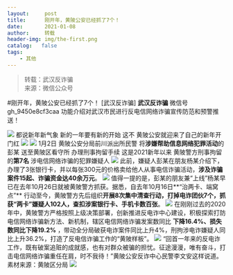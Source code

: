 ```yaml
---
layout:     post
title:      刚开年，黄陂公安已经抓了7个！
date:       2021-01-08
author:     转载
header-img: img/the-first.png
catalog:   false
tags:
    - 其他
---
```


<blockquote><p>转载：武汉反诈骗<br>
来源：微信公众号</p></blockquote>

#刚开年，黄陂公安已经抓了7个！
[武汉反诈骗]
**武汉反诈骗**
微信号gh_9450e8cf3caa
功能介绍对武汉市民进行反电信网络诈骗宣传防范和预警推送！

![]({{site.baseurl}}/postimg/7QRTvkK2qC4lHaEswEPtQQ6iauw9fz54GFAsdeyBbaChkFy1qjP9JHayVo6SQ5B9K1HtTURfMXUibN2DVrZKKNCQ.png)
都说新年新气象
新的一年要有新的开始
这不
黄陂公安就迎来了自己的新年开门红
![]({{site.baseurl}}/postimg/3Lusx8pzaXic3gLxGXvFPxwYfCc6zGkMu8HuZagd9RjMiaG3ra719v67Fk1lk2dp2MRYV82icFgZgmL5iaXrnBYE9w.jpeg)
![]({{site.baseurl}}/postimg/3Lusx8pzaXic3gLxGXvFPxwYfCc6zGkMubBofGhZyT58EgWcAw72c9gMRCc4uLeeRqqny2UJJiaVaCc0Gh0Sa7Rw.gif)
1月2日
黄陂公安分局前川派出所民警
将**涉嫌帮助信息网络犯罪活动**的彭某
送至黄陂区看守所
办理刑事拘留手续
这是2021新年以来
黄陂警方刑事拘留的**第7名**
涉电信网络诈骗的犯罪嫌疑人
![]({{site.baseurl}}/postimg/3Lusx8pzaXic3gLxGXvFPxwYfCc6zGkMuA2NUics2L9PnQzVwwc2jaenCziaKvSqBfEtBrSVibqGcZAETKZf5zJzUg.jpeg)
此前，嫌疑人彭某在朋友杨某介绍下，办理了3张银行卡，并以每张300元的价格卖给他人从事电信诈骗活动，**涉及诈骗案件15起、诈骗资金达40余万元**。
![]({{site.baseurl}}/postimg/3Lusx8pzaXic3gLxGXvFPxwYfCc6zGkMuniaMVyrBFyABOjFMdFepl4yLzUfUvXxRRYRaOa8ZIGKBNJd4Ln0VVhg.jpeg)
值得一提的是，彭某的朋友兼“上线”杨某早已在去年10月26日就被黄陂警方抓获。据悉，自去年10月16日**“治两卡、端窝点”**
行动至今，黄陂警方先后组织**开展8次集中清查行动，打掉电诈团伙7个，抓获“两卡”嫌疑人102人，查扣涉案银行卡、手机卡数百张**。
![]({{site.baseurl}}/postimg/3Lusx8pzaXic3gLxGXvFPxwYfCc6zGkMuhibVXLLOicJOibUH2p0ANvygwplBpb8exvEbubDEn9P2YeDibcELqFxHeg.jpeg)
在刚刚过去的2020年中，黄陂警方严格按照上级决策部署，创新推进反电诈中心建设，积极探索打防电信网络诈骗新方法、新机制，辖区电信网络诈骗发案数同比
**下降16.4%、损失数同比下降19.2%**
，带动全分局破获电诈案件同比上升4%，刑拘涉电诈嫌疑人同比上升36.2%，打造了反电信诈骗工作的“黄陂样板”。
![]({{site.baseurl}}/postimg/3Lusx8pzaXic3gLxGXvFPxwYfCc6zGkMuEY3kqDU9J9ic1nybN0Ft9P8BJBmESZWhiczabryPhDtibp9ULhb607ThA.jpeg)
“回首一年来的反电诈工作，既有破案追赃的成就感，也有对群众被骗的担忧。征途漫漫，唯有奋斗，打击电信网络诈骗重任在肩，时不我待！”黄陂公安反诈中心民警李文安这样说道。
素材来源：黄陂区分局
![]({{site.baseurl}}/postimg/8wBAcE4t1v5dkNM468iauqcNz4hPL5r5zoZ8deOXER8JOWokKwruoVwV3sCRIbRibgoHJwXRcLaccU6icYyAYQ1GQ.jpeg)
